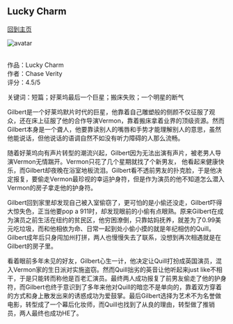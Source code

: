 ## Lucky Charm
[回到主页](https://boheme130.github.io/Fiction.git.io/)

![avatar](https://m.media-amazon.com/images/I/41YFMHbTfmL.jpg)
<br>
<br>

作品：Lucky Charm<br>
作者：Chase Verity<br>
评分：4.5/5<br>

关键词：短篇；好莱坞最后一个巨星；搬床失败；一个明星的断气

Gilbert是一个好莱坞默片时代的巨星，他靠着自己雕塑般的侧颜不仅征服了观众，还在床上征服了他的合作导演Vermon，靠着搬床拿着业界的顶级资源。然而Gilbert本身是一个聋人，他要靠读别人的嘴唇和手势才能理解别人的意思，虽然他能说话，但他说话的语调自然不如没有听力障碍的人那么流畅。

随着好莱坞向有声片转型的潮流兴起，Gilbert因为无法出演有声片，被老男人导演Vermon无情踹开。Vermon只花了几个星期就找了个新男友， 他看起来健康快乐，而Gilbert却夜晚在浴室地板流泪。Gilbert看不透前男友的扑克脸，于是他决定报复，要偷走Vermon最珍视的幸运护身符，但是作为演员的他不知道怎么潜入Vermon的房子拿走他的护身符。

Gilbert回到家里却发现自己被入室偷窃了，更可怕的是小偷还没走，Gilbert吓得大惊失色，正当他要pop a 911时，却发现眼前的小偷有点眼熟。原来Gilbert在成为演员之前生活在纽约的贫民区，他穷困潦倒，只靠姑妈抚养，就差为了0.99美元吃垃圾，而和他相依为命、日常一起到处小偷小摸的就是年纪相仿的Quill。Gilbert成年后只身闯加州打拼，两人也慢慢失去了联系，没想到再次相遇就是在Gilbert的房子里。

看着眼前多年未见的好友，Gilbert心生一计，他决定让Quill打扮成英国演员，混入Vermon家的生日派对实施盗窃。然而Quill拙劣的英音让他听起来just like不相干，于是只能转而称他是百老汇演员。最终两人成功报复了前男友偷走了他的护身符，而Gilbert也终于意识到了多年来他对Quill的暗恋不是单向的，靠着双方穿着的方式和身上散发出来的诱惑成功为爱鼓掌。最后Gilbert选择为艺术不为名誉做电影，转型成了一个幕后化妆师，而Quill也找到了从良的理由，转型做了推销员，两人最终也成功HE了。
